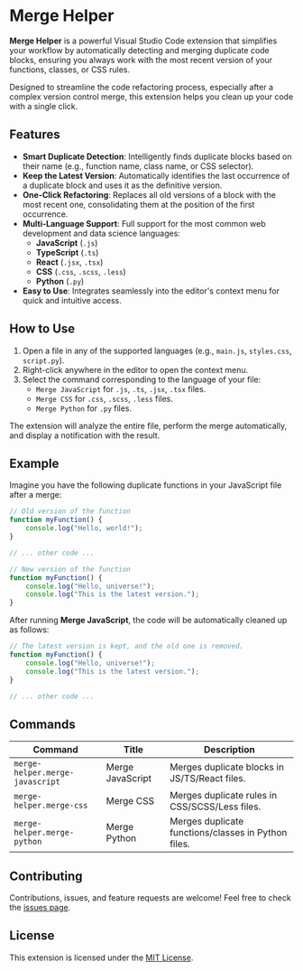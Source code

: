 # Merge Helper

**Merge Helper** is a powerful Visual Studio Code extension that simplifies your workflow by automatically detecting and merging duplicate code blocks, ensuring you always work with the most recent version of your functions, classes, or CSS rules.

Designed to streamline the code refactoring process, especially after a complex version control merge, this extension helps you clean up your code with a single click.

## Features

- **Smart Duplicate Detection**: Intelligently finds duplicate blocks based on their name (e.g., function name, class name, or CSS selector).
- **Keep the Latest Version**: Automatically identifies the last occurrence of a duplicate block and uses it as the definitive version.
- **One-Click Refactoring**: Replaces all old versions of a block with the most recent one, consolidating them at the position of the first occurrence.
- **Multi-Language Support**: Full support for the most common web development and data science languages:
  - **JavaScript** (`.js`)
  - **TypeScript** (`.ts`)
  - **React** (`.jsx`, `.tsx`)
  - **CSS** (`.css`, `.scss`, `.less`)
  - **Python** (`.py`)
- **Easy to Use**: Integrates seamlessly into the editor's context menu for quick and intuitive access.

## How to Use

1.  Open a file in any of the supported languages (e.g., `main.js`, `styles.css`, `script.py`).
2.  Right-click anywhere in the editor to open the context menu.
3.  Select the command corresponding to the language of your file:
    - `Merge JavaScript` for `.js`, `.ts`, `.jsx`, `.tsx` files.
    - `Merge CSS` for `.css`, `.scss`, `.less` files.
    - `Merge Python` for `.py` files.

The extension will analyze the entire file, perform the merge automatically, and display a notification with the result.

## Example

Imagine you have the following duplicate functions in your JavaScript file after a merge:

```javascript
// Old version of the function
function myFunction() {
    console.log("Hello, world!");
}

// ... other code ...

// New version of the function
function myFunction() {
    console.log("Hello, universe!");
    console.log("This is the latest version.");
}
```

After running **Merge JavaScript**, the code will be automatically cleaned up as follows:

```javascript
// The latest version is kept, and the old one is removed.
function myFunction() {
    console.log("Hello, universe!");
    console.log("This is the latest version.");
}

// ... other code ...
```

## Commands

| Command                 | Title           | Description                                      |
| ----------------------- | ---------------- | ------------------------------------------------ |
| `merge-helper.merge-javascript` | Merge JavaScript | Merges duplicate blocks in JS/TS/React files.    |
| `merge-helper.merge-css`      | Merge CSS        | Merges duplicate rules in CSS/SCSS/Less files.   |
| `merge-helper.merge-python`   | Merge Python     | Merges duplicate functions/classes in Python files.|

## Contributing

Contributions, issues, and feature requests are welcome! Feel free to check the [issues page](https://github.com/Pabl0l/extension-merge-helper/issues).

## License

This extension is licensed under the [MIT License](LICENSE).
